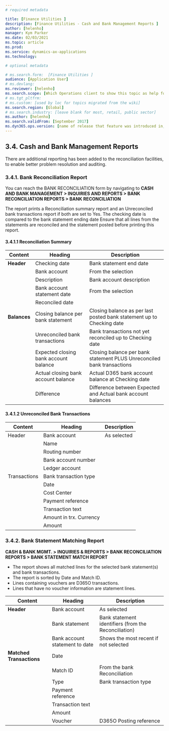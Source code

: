 ```yaml
---
# required metadata

title: [Finance Utilities ]
description: [Finance Utilities - Cash and Bank Management Reports ]
author: [helenho]
manager: Kym Parker
ms.date: 02/03/2021
ms.topic: article
ms.prod: 
ms.service: dynamics-ax-applications
ms.technology: 

# optional metadata

# ms.search.form:  [Finance Utilities ]
audience: [Application User]
# ms.devlang: 
ms.reviewer: [helenho]
ms.search.scope: [Which Operations client to show this topic as help for, to be set by content strategist, see list here: https://microsoft.sharepoint.com/teams/DynDoc/_layouts/15/WopiFrame.aspx?sourcedoc={23419e1c-eb64-42e9-aa9b-79875b428718}&action=edit&wd=target%28Core%20Dynamics%20AX%20CP%20requirements%2Eone%7C4CC185C0%2DEFAA%2D42CD%2D94B9%2D8F2A45E7F61A%2FVersions%20list%20for%20docs%20topics%7CC14BE630%2D5151%2D49D6%2D8305%2D554B5084593C%2F%29]
# ms.tgt_pltfrm: 
# ms.custom: [used by loc for topics migrated from the wiki]
ms.search.region: [Global]
# ms.search.industry: [leave blank for most, retail, public sector]
ms.author: [helenho]
ms.search.validFrom: [September 2017]
ms.dyn365.ops.version: [name of release that feature was introduced in, see list here: https://microsoft.sharepoint.com/teams/DynDoc/_layouts/15/WopiFrame.aspx?sourcedoc={23419e1c-eb64-42e9-aa9b-79875b428718}&action=edit&wd=target%28Core%20Dynamics%20AX%20CP%20requirements%2Eone%7C4CC185C0%2DEFAA%2D42CD%2D94B9%2D8F2A45E7F61A%2FVersions%20list%20for%20docs%20topics%7CC14BE630%2D5151%2D49D6%2D8305%2D554B5084593C%2F%29]
---
```


## 3.4.	Cash and Bank Management Reports
There are additional reporting has been added to the reconciliation facilities, to enable better problem resolution and auditing.

### 3.4.1.	Bank Reconciliation Report
You can reach the BANK RECONCILIATION form by navigating to
**CASH AND BANK MANAGEMENT > INQUIRIES AND REPORTS > BANK RECONCILIATION REPORTS > BANK RECONCILIATION**

The report prints a Reconciliation summary report and an Unreconciled bank transactions report if both are set to Yes. The checking date is compared to the bank statement ending date
Ensure that all lines from the statements are reconciled and the statement posted before printing this report.

#### 3.4.1.1 Reconciliation Summary 
|   Content    |   Heading   |   Description   |
|-|-|-|
| **Header** |  Checking date |  Bank statement end date |  |
||  Bank account  |  From the selection  |  |
||  Description |  Bank account description |  |
||  Bank account statement date |  From the selection |  |
||  Reconciled date |  |  |
| **Balances** |  Closing balance per bank statement |  Closing balance as per last posted bank statement up to Checking date |  |
||  Unreconciled bank transactions  |  Bank transactions not yet reconciled up to Checking date  |  |
||  Expected closing bank account balance |  Closing balance per bank statement PLUS Unreconciled bank transactions |  |
||  Actual closing bank account balance |  Actual D365 bank account balance at Checking date |  |
||  Difference |  Difference between Expected and Actual bank account balances |  |

#### 3.4.1.2 	Unreconciled Bank Transactions 

|   Content    |   Heading   |   Description   |
|-|-|-|
|   Header  |  Bank account  |  As selected  |
|  |  Name |  |
|  |  Routing number |  |
|  |  Bank account number |  |
|  |  Ledger account |  |
|   Transactions  |  Bank transaction type  |  |
|  |  Date |  |
|  |  Cost Center |  |
|  |  Payment reference |  |
|  | Transaction text |  |
|  | Amount in trx. Currency |  |
|  | Amount |  |

### 3.4.2.	Bank Statement Matching Report

**CASH & BANK MGMT. > INQUIRIES & REPORTS > BANK RECONCILIATION REPORTS > BANK STATEMENT MATCH REPORT**

-	The report shows all matched lines for the selected bank statement(s) and bank transactions.
-	The report is sorted by Date and Match ID.
-	Lines containing vouchers are D365O transactions.
-	Lines that have no voucher information are statement lines.

|   Content    |   Heading   |   Description   |
|-|-|-|
|   **Header**  |  Bank account  |  As selected  |
|  |  Bank statement |  Bank statement identifiers (from the Reconciliation) |
|  |  Bank account statement to date |  Shows the most recent if not selected |
|   **Matched Transactions**  |  Date  |    |
|  |  Match ID |  From the bank Reconciliation |
|  |  Type |  Bank transaction type |
|  |  Payment reference |  |
|  |  Transaction text |  |
|  |  Amount |  |
|  |  Voucher |  D365O Posting reference |
